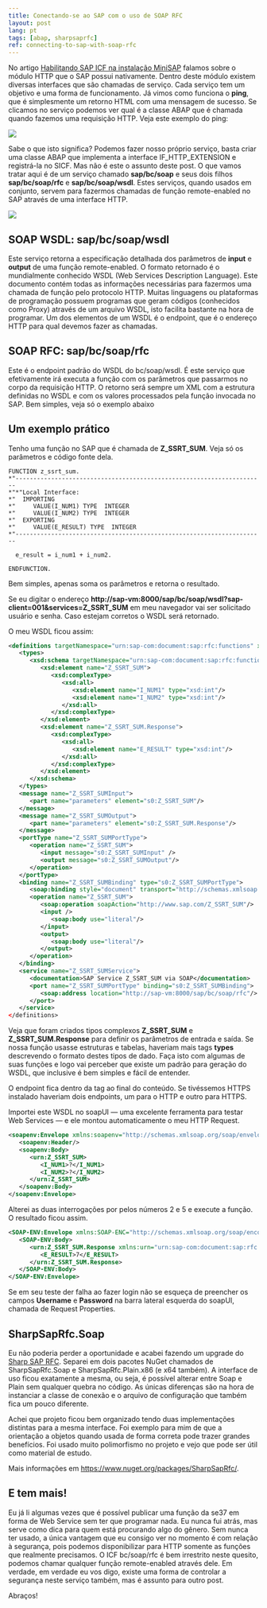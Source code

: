 ```yaml
---
title: Conectando-se ao SAP com o uso de SOAP RFC
layout: post
lang: pt
tags: [abap, sharpsaprfc]
ref: connecting-to-sap-with-soap-rfc
---
```


No artigo [Habilitando SAP ICF na instalação MiniSAP](/2015/03/14/habilitando-sap-icf-na-instalacao-minisap/ "Habilitando SAP ICF na instalação MiniSAP") falamos sobre o módulo HTTP que o SAP possui nativamente. Dentro deste módulo existem diversas interfaces que são chamadas de serviço. Cada serviço tem um objetivo e uma forma de funcionamento. Já vimos como funciona o **ping**, que é simplesmente um retorno HTML com uma mensagem de sucesso. Se clicamos no serviço podemos ver qual é a classe ABAP que é chamada quando fazemos uma requisição HTTP. Veja este exemplo do ping:

![](/public/images/2015/03/class-handler-ping.png)

Sabe o que isto significa? Podemos fazer nosso próprio serviço, basta criar uma classe ABAP que implementa a interface IF\_HTTP\_EXTENSION e registrá-la no SICF. Mas não é este o assunto deste post. O que vamos tratar aqui é de um serviço chamado **sap/bc/soap** e seus dois filhos **sap/bc/soap/rfc** e **sap/bc/soap/wsdl**. Estes serviços, quando usados em conjunto, servem para fazermos chamadas de função remote-enabled no SAP através de uma interface HTTP. 

![](/public/images/2015/03/sicf-bc-soap.png)

## SOAP WSDL: sap/bc/soap/wsdl

Este serviço retorna a especificação detalhada dos parâmetros de **input** e **output** de uma função remote-enabled. O formato retornado é o mundialmente conhecido WSDL (Web Services Description Language). Este documento contém todas as informações necessárias para fazermos uma chamada de função pelo protocolo HTTP. Muitas linguagens ou plataformas de programação possuem programas que geram códigos (conhecidos como Proxy) através de um arquivo WSDL, isto facilita bastante na hora de programar. Um dos elementos de um WSDL é o endpoint, que é o endereço HTTP para qual devemos fazer as chamadas.

## SOAP RFC: sap/bc/soap/rfc

Este é o endpoint padrão do WSDL do bc/soap/wsdl. É este serviço que efetivamente irá executa a função com os parâmetros que passarmos no corpo da requisição HTTP. O retorno será sempre um XML com a estrutura definidas no WSDL e com os valores processados pela função invocada no SAP. Bem simples, veja só o exemplo abaixo

## Um exemplo prático

Tenho uma função no SAP que é chamada de **Z\_SSRT\_SUM**. Veja só os parâmetros e código fonte dela.

~~~
FUNCTION z_ssrt_sum.
*"----------------------------------------------------------------------
*"*"Local Interface:
*"  IMPORTING
*"     VALUE(I_NUM1) TYPE  INTEGER
*"     VALUE(I_NUM2) TYPE  INTEGER
*"  EXPORTING
*"     VALUE(E_RESULT) TYPE  INTEGER
*"----------------------------------------------------------------------

  e_result = i_num1 + i_num2.

ENDFUNCTION.
~~~

Bem simples, apenas soma os parâmetros e retorna o resultado.

Se eu digitar o endereço **http://sap-vm:8000/sap/bc/soap/wsdl?sap-client=001&services=Z\_SSRT\_SUM** em meu navegador vai ser solicitado usuário e senha. Caso estejam corretos o WSDL será retornado.
  
O meu WSDL ficou assim:

~~~xml
<definitions targetNamespace="urn:sap-com:document:sap:rfc:functions" xmlns="http://schemas.xmlsoap.org/wsdl/" xmlns:s0="urn:sap-com:document:sap:rfc:functions" xmlns:xsd="http://www.w3.org/2001/XMLSchema" xmlns:soap="http://schemas.xmlsoap.org/wsdl/soap/" xmlns:http="http://schemas.xmlsoap.org/wsdl/http/">
   <types>
      <xsd:schema targetNamespace="urn:sap-com:document:sap:rfc:functions">
         <xsd:element name="Z_SSRT_SUM">
            <xsd:complexType>
               <xsd:all>
                  <xsd:element name="I_NUM1" type="xsd:int"/>
                  <xsd:element name="I_NUM2" type="xsd:int"/>
               </xsd:all>
            </xsd:complexType>
         </xsd:element>
         <xsd:element name="Z_SSRT_SUM.Response">
            <xsd:complexType>
               <xsd:all>
                  <xsd:element name="E_RESULT" type="xsd:int"/>
               </xsd:all>
            </xsd:complexType>
         </xsd:element>
      </xsd:schema>
   </types>
   <message name="Z_SSRT_SUMInput">
      <part name="parameters" element="s0:Z_SSRT_SUM"/>
   </message>
   <message name="Z_SSRT_SUMOutput">
      <part name="parameters" element="s0:Z_SSRT_SUM.Response"/>
   </message>
   <portType name="Z_SSRT_SUMPortType">
      <operation name="Z_SSRT_SUM">
         <input message="s0:Z_SSRT_SUMInput" />
         <output message="s0:Z_SSRT_SUMOutput"/>
      </operation>
   </portType>
   <binding name="Z_SSRT_SUMBinding" type="s0:Z_SSRT_SUMPortType">
      <soap:binding style="document" transport="http://schemas.xmlsoap.org/soap/http"/>
      <operation name="Z_SSRT_SUM">
         <soap:operation soapAction="http://www.sap.com/Z_SSRT_SUM"/>
         <input />
            <soap:body use="literal"/>
         </input>
         <output>
            <soap:body use="literal"/>
         </output>
      </operation>
   </binding>
   <service name="Z_SSRT_SUMService">
      <documentation>SAP Service Z_SSRT_SUM via SOAP</documentation>
      <port name="Z_SSRT_SUMPortType" binding="s0:Z_SSRT_SUMBinding">
         <soap:address location="http://sap-vm:8000/sap/bc/soap/rfc"/>
      </port>
   </service>
</definitions>
~~~

Veja que foram criados tipos complexos **Z\_SSRT\_SUM** e **Z\_SSRT\_SUM.Response** para definir os parâmetros de entrada e saída. Se nossa função usasse estruturas e tabelas, haveriam mais tags **types** descrevendo o formato destes tipos de dado. Faça isto com algumas de suas funções e logo vai perceber que existe um padrão para geração do WSDL, que inclusive é bem simples e fácil de entender.

O endpoint fica dentro da tag <service> ao final do conteúdo. Se tivéssemos HTTPS instalado haveriam dois endpoints, um para o HTTP e outro para HTTPS. 

Importei este WSDL no soapUI — uma excelente ferramenta para testar Web Services — e ele montou automaticamente o meu HTTP Request.

~~~xml
<soapenv:Envelope xmlns:soapenv="http://schemas.xmlsoap.org/soap/envelope/" xmlns:urn="urn:sap-com:document:sap:rfc:functions">
   <soapenv:Header/>
   <soapenv:Body>
      <urn:Z_SSRT_SUM>
         <I_NUM1>?</I_NUM1>
         <I_NUM2>?</I_NUM2>
      </urn:Z_SSRT_SUM>
   </soapenv:Body>
</soapenv:Envelope>
~~~

Alterei as duas interrogações por pelos números 2 e 5 e execute a função. O resultado ficou assim.

~~~xml
<SOAP-ENV:Envelope xmlns:SOAP-ENC="http://schemas.xmlsoap.org/soap/encoding/" xmlns:SOAP-ENV="http://schemas.xmlsoap.org/soap/envelope/">
   <SOAP-ENV:Body>
      <urn:Z_SSRT_SUM.Response xmlns:urn="urn:sap-com:document:sap:rfc:functions">
         <E_RESULT>7</E_RESULT>
      </urn:Z_SSRT_SUM.Response>
   </SOAP-ENV:Body>
</SOAP-ENV:Envelope>
~~~

Se em seu teste der falha ao fazer login não se esqueça de preencher os campos **Username** e **Password** na barra lateral esquerda do soapUI, chamada de Request Properties.

## SharpSapRfc.Soap

Eu não poderia perder a oportunidade e acabei fazendo um upgrade do [Sharp SAP RFC](/2015/03/14/novo-projeto-sharp-sap-rfc/). Separei em dois pacotes NuGet chamados de SharpSapRfc.Soap e SharpSapRfc.Plain.x86 (e x64 também). A interface de uso ficou exatamente a mesma, ou seja, é possível alterar entre Soap e Plain sem qualquer quebra no código. As únicas diferenças são na hora de instanciar a classe de conexão e o arquivo de configuração que também fica um pouco diferente. 

Achei que projeto ficou bem organizado tendo duas implementações distintas para a mesma interface. Foi exemplo para mim de que a orientação a objetos quando usada de forma correta pode trazer grandes benefícios. Foi usado muito polimorfismo no projeto e vejo que pode ser útil como material de estudo.

Mais informações em <https://www.nuget.org/packages/SharpSapRfc/>.

## E tem mais!

Eu já li algumas vezes que é possível publicar uma função da se37 em forma de Web Service sem ter que programar nada. Eu nunca fui atrás, mas serve como dica para quem está procurando algo do gênero. Sem nunca ter usado, a única vantagem que eu consigo ver no momento é com relação à segurança, pois podemos disponibilizar para HTTP somente as funções que realmente precisamos. O ICF bc/soap/rfc é bem irrestrito neste quesito, podemos chamar qualquer função remote-enabled através dele. Em verdade, em verdade eu vos digo, existe uma forma de controlar a segurança neste serviço também, mas é assunto para outro post.

Abraços!